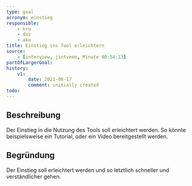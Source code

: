 ```yaml
---
type: goal
acronym: einstieg
responsible: 
    - kru
    - duz
    - ako
title: Einstieg ins Tool erleichtern
source:
    - [interview, jintveen, Minute 00:54:13]
partOfLargerGoal: 
history:
    v1:
        date: 2021-06-17
        comment: initially created
todo: 
---
```


## Beschreibung

Der Einstieg in die Nutzung des Tools soll erleichtert werden. So könnte beispielsweise ein Tutorial, oder ein Video bereitgestellt werden.

## Begründung

Der Einstieg soll erleichtert werden und so letztlich schneller und verständlicher gehen.